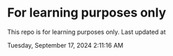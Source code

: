 # For learning purposes only
This repo is for learning purposes only.
Last updated at

Tuesday, September 17, 2024 2:11:16 AM

